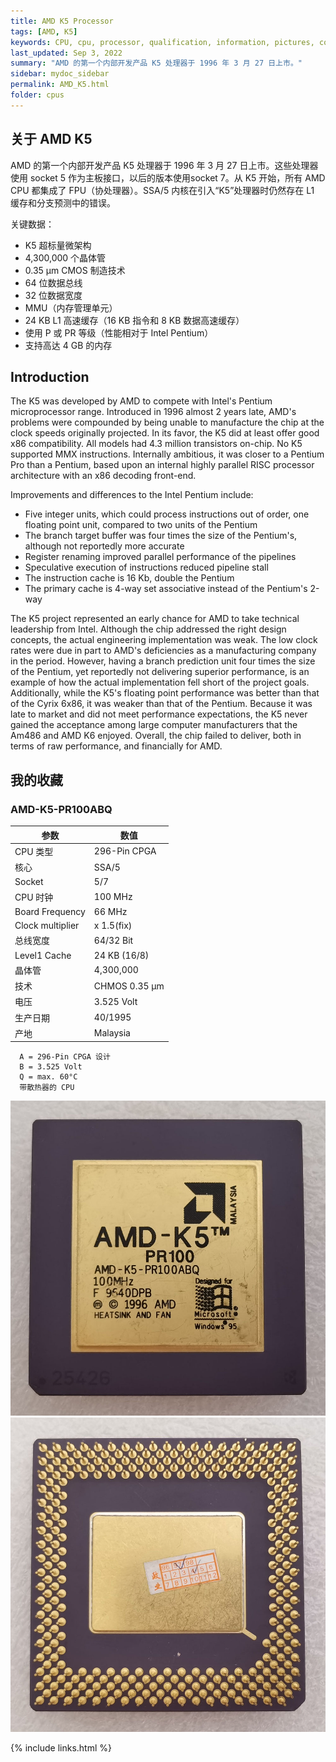 ```yaml
---
title: AMD K5 Processor
tags: [AMD, K5]
keywords: CPU, cpu, processor, qualification, information, pictures, core, frequency, chip packaging, packaging, cpu info, x86, collection, amd, cyrix, harris, ibm, idt, iit, intel, motorola, nec, sgs, sgs-thomson, siemens, ST, signetics, mhs, ti, texas instruments, ulsi, umc, weitek, zilog, 808x, 8085, 8088, 8086, 80188, 80186, 80286, 286, 80386, 386, i386, Am386, 386sx, 386dx, 486, i486, 586, 486sx, 486dx, overdrive, 487, pentium, 586, 5x86, 386dlc, 386slc, 486dx2, mmx, ppro, pentium-pro, pro, athlon, duron, z80, dirk oppelt, dirk, oppelt, engineering, sample, samples
last_updated: Sep 3, 2022
summary: "AMD 的第一个内部开发产品 K5 处理器于 1996 年 3 月 27 日上市。"
sidebar: mydoc_sidebar
permalink: AMD_K5.html
folder: cpus
---
```


## 关于 AMD K5

AMD 的第一个内部开发产品 K5 处理器于 1996 年 3 月 27 日上市。这些处理器使用 socket 5 作为主板接口，以后的版本使用socket 7。从 K5 开始，所有 AMD CPU 都集成了 FPU（协处理器）。SSA/5 内核在引入“K5”处理器时仍然存在 L1 缓存和分支预测中的错误。

关键数据：

- K5 超标量微架构
- 4,300,000 个晶体管
- 0.35 µm CMOS 制造技术
- 64 位数据总线
- 32 位数据宽度
- MMU（内存管理单元）
- 24 KB L1 高速缓存（16 KB 指令和 8 KB 数据高速缓存）
- 使用 P 或 PR 等级（性能相对于 Intel Pentium）
- 支持高达 4 GB 的内存

## Introduction

The K5 was developed by AMD to compete with Intel's Pentium microprocessor range. Introduced in 1996 almost 2 years late, AMD's problems were compounded by being unable to manufacture the chip at the clock speeds originally projected. In its favor, the K5 did at least offer good x86 compatibility. All models had 4.3 million transistors on-chip. No K5 supported MMX instructions. Internally ambitious, it was closer to a Pentium Pro than a Pentium, based upon an internal highly parallel RISC processor architecture with an x86 decoding front-end.
 
Improvements and differences to the Intel Pentium include:

* Five integer units, which could process instructions out of order, one floating point unit, compared to two units of the Pentium
* The branch target buffer was four times the size of the Pentium's, although not reportedly more accurate
* Register renaming improved parallel performance of the pipelines
* Speculative execution of instructions reduced pipeline stall
* The instruction cache is 16 Kb, double the Pentium
* The primary cache is 4-way set associative instead of the Pentium's 2-way

The K5 project represented an early chance for AMD to take technical leadership from Intel. Although the chip addressed the right design concepts, the actual engineering implementation was weak. The low clock rates were due in part to AMD's deficiencies as a manufacturing company in the period. However, having a branch prediction unit four times the size of the Pentium, yet reportedly not delivering superior performance, is an example of how the actual implementation fell short of the project goals. Additionally, while the K5's floating point performance was better than that of the Cyrix 6x86, it was weaker than that of the Pentium. Because it was late to market and did not meet performance expectations, the K5 never gained the acceptance among large computer manufacturers that the Am486 and AMD K6 enjoyed. Overall, the chip failed to deliver, both in terms of raw performance, and financially for AMD.


## 我的收藏

### AMD-K5-PR100ABQ

| 参数 | 数值 |
| ------ | ------ |
| CPU 类型 | 296-Pin CPGA |
| 核心 | SSA/5 |
| Socket | 5/7 |
| CPU 时钟 | 100 MHz |
| Board Frequency | 66 MHz |
| Clock multiplier | x 1.5(fix) |
| 总线宽度 | 64/32 Bit |
| Level1 Cache | 24 KB (16/8) |
| 晶体管 | 4,300,000 |
| 技术 | CHMOS 0.35 µm |
| 电压 | 3.525 Volt |
| 生产日期 | 40/1995 |
| 产地 | Malaysia |

```
  A = 296-Pin CPGA 设计
  B = 3.525 Volt
  Q = max. 60°C
  带散热器的 CPU
```

![AMD-K5-PR100ABQ 正面](/images/cpus/AMD/AMD-K5-PR100ABQ_1.jpg)
![AMD-K5-PR100ABQ 反面](/images/cpus/AMD/AMD-K5-PR100ABQ_2.jpg)

{% include links.html %}
